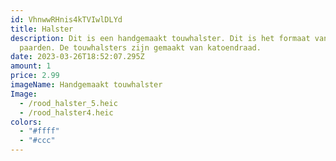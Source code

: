 ```yaml
---
id: VhnwwRHnis4kTVIwlDLYd
title: Halster
description: Dit is een handgemaakt touwhalster. Dit is het formaat van schleich
  paarden. De touwhalsters zijn gemaakt van katoendraad.
date: 2023-03-26T18:52:07.295Z
amount: 1
price: 2.99
imageName: Handgemaakt touwhalster
Image:
  - /rood_halster_5.heic
  - /rood_halster4.heic
colors:
  - "#ffff"
  - "#ccc"
---
```

